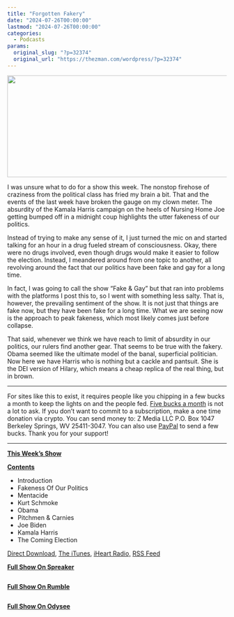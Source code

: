 ```yaml
---
title: "Forgotten Fakery"
date: "2024-07-26T00:00:00"
lastmod: "2024-07-26T00:00:00"
categories:
  - Podcasts
params:
  original_slug: "?p=32374"
  original_url: "https://thezman.com/wordpress/?p=32374"
---
```


[<img
src="http://thezman.com/wordpress/wp-content/uploads/2018/01/Power-Hour.png"
decoding="async" width="600" height="233" />](http://thezman.com/wordpress/wp-content/uploads/2018/01/Power-Hour.png)

I was unsure what to do for a show this week. The nonstop firehose of
craziness from the political class has fried my brain a bit. That and
the events of the last week have broken the gauge on my clown meter. The
absurdity of the Kamala Harris campaign on the heels of Nursing Home Joe
getting bumped off in a midnight coup highlights the utter fakeness of
our politics.

Instead of trying to make any sense of it, I just turned the mic on and
started talking for an hour in a drug fueled stream of consciousness.
Okay, there were no drugs involved, even though drugs would make it
easier to follow the election. Instead, I meandered around from one
topic to another, all revolving around the fact that our politics have
been fake and gay for a long time.

In fact, I was going to call the show “Fake & Gay” but that ran into
problems with the platforms I post this to, so I went with something
less salty. That is, however, the prevailing sentiment of the show. It
is not just that things are fake now, but they have been fake for a long
time. What we are seeing now is the approach to peak fakeness, which
most likely comes just before collapse.

That said, whenever we think we have reach to limit of absurdity in our
politics, our rulers find another gear. That seems to be true with the
fakery. Obama seemed like the ultimate model of the banal, superficial
politician. Now here we have Harris who is nothing but a cackle and
pantsuit. She is the DEI version of Hilary, which means a cheap replica
of the real thing, but in brown.

------------------------------------------------------------------------

For sites like this to exist, it requires people like you chipping in a
few bucks a month to keep the lights on and the people fed.
<a href="https://www.subscribestar.com/the-z-blog"
rel="noopener noreferrer" target="_blank">Five bucks a month</a> is not
a lot to ask. If you don’t want to commit to a subscription, make a one
time donation via crypto. You can send money to: Z Media LLC P.O. Box
1047 Berkeley Springs, WV 25411-3047. You can also use <a
href="https://www.paypal.com/cgi-bin/webscr?cmd=_s-xclick&amp;hosted_button_id=UDAS2Q8JYA6CN&amp;source=url"
rel="noopener noreferrer" target="_blank">PayPal</a> to send a few
bucks. Thank you for your support!

------------------------------------------------------------------------

**<u>This Week’s Show</u>**

**<u>Contents</u>**

-   Introduction
-   Fakeness Of Our Politics
-   Mentacide
-   Kurt Schmoke
-   Obama
-   Pitchmen & Carnies
-   Joe Biden
-   Kamala Harris
-   The Coming Election

<a href="https://api.spreaker.com/v2/episodes/60806424/download.mp3"
rel="noopener" target="_blank">Direct Download</a>, <a
href="https://itunes.apple.com/us/podcast/the-z-blog-power-hour/id1262799640?mt=2"
rel="noopener noreferrer" target="_blank">The iTunes</a>,
<a href="https://www.iheart.com/podcast/the-z-blog-power-hour-29246491/"
rel="noopener noreferrer" target="_blank">iHeart Radio,</a>
<a href="https://www.spreaker.com/show/2589657/episodes/feed"
rel="noopener noreferrer" target="_blank">RSS Feed</a>

**<u>Full Show On Spreaker</u>**

<span class="mce_SELRES_start" mce-type="bookmark"
style="display: inline-block; width: 0px; overflow: hidden; line-height: 0;">﻿</span>

**<u>Full Show On Rumble</u>**

<span class="mce_SELRES_start" mce-type="bookmark"
style="display: inline-block; width: 0px; overflow: hidden; line-height: 0;">﻿</span>

**<u>Full Show On Odysee</u>**

<span class="mce_SELRES_start" mce-type="bookmark"
style="display: inline-block; width: 0px; overflow: hidden; line-height: 0;">﻿</span>
